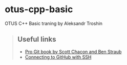 # otus-cpp-basic
OTUS C++ Basic traning by Aleksandr Troshin

> ## Useful links
> - [Pro Git book by Scott Chacon and Ben Straub](https://git-scm.com/book/ru/v2)
> - [Connecting to GitHub with SSH](https://docs.github.com/en/authentication/connecting-to-github-with-ssh)
